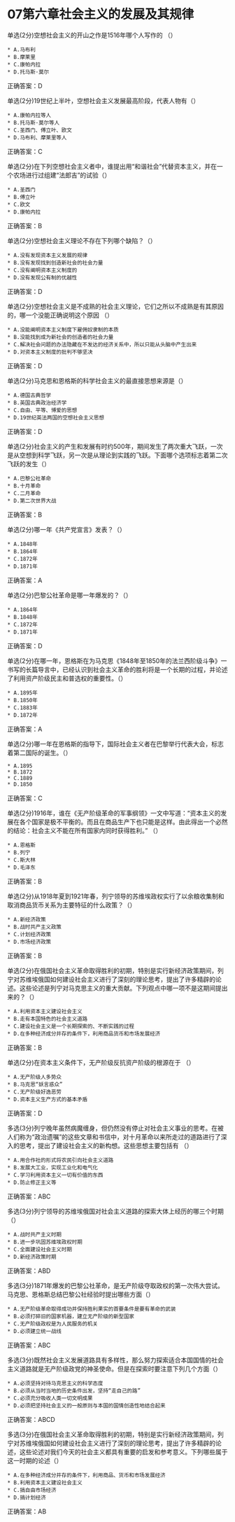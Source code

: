 # 07第六章社会主义的发展及其规律

单选(2分)空想社会主义的开山之作是1516年哪个人写作的 （）    

    * A.马布利
    * B.摩莱里
    * C.康帕内拉
    * D.托马斯·莫尔
正确答案：D    

单选(2分)19世纪上半叶，空想社会主义发展最高阶段，代表人物有（）    

    * A.康帕内拉等人
    * B.托马斯·莫尔等人
    * C.圣西门、傅立叶、欧文
    * D.马布利、摩莱里等人
正确答案：C    

单选(2分)在下列空想社会主义者中，谁提出用“和谐社会”代替资本主义，并在一个农场进行过组建“法郎吉”的试验（）    

    * A.圣西门
    * B.傅立叶
    * C.欧文
    * D.康帕内拉
正确答案：B    

单选(2分)空想社会主义理论不存在下列哪个缺陷？（）    

    * A.没有发现资本主义发展的规律
    * B.没有发现找到创造新社会的社会力量
    * C.没有阐明资本主义制度的
    * D.没有发现公有制的优越性
正确答案：D    

单选(2分)空想社会主义是不成熟的社会主义理论，它们之所以不成熟是有其原因的，哪一个没能正确说明这个原因  （）    

    * A.没能阐明资本主义制度下雇佣奴隶制的本质
    * B.没能找到成为新社会的创造者的社会力量
    * C.解决社会问题的办法隐藏在不发达的经济关系中，所以只能从头脑中产生出来
    * D.对资本主义制度的批判不够坚决
正确答案：D    

单选(2分)马克思和恩格斯的科学社会主义的最直接思想来源是（）    

    * A.德国古典哲学
    * B.英国古典政治经济学
    * C.自由、平等、博爱的思想
    * D.19世纪英法两国的空想社会主义思想
正确答案：D    

单选(2分)社会主义的产生和发展有时约500年，期间发生了两次重大飞跃，一次是从空想到科学飞跃，另一次是从理论到实践的飞跃。下面哪个选项标志着第二次飞跃的发生（）    

    * A.巴黎公社革命
    * B.十月革命
    * C.二月革命
    * D.第二次世界大战
正确答案：B    

单选(2分)哪一年《共产党宣言》发表？（）    

    * A.1848年
    * B.1864年
    * C.1872年
    * D.1871年
正确答案：A    

单选(2分)巴黎公社革命是哪一年爆发的？（）    

    * A.1864年
    * B.1848年
    * C.1872年
    * D.1871年
正确答案：D    

单选(2分)在哪一年，恩格斯在为马克思《1848年至1850年的法兰西阶级斗争》一书写的长篇导言中，已经认识到社会主义革命的胜利将是一个长期的过程，并论述了利用资产阶级民主和普选权的重要性。（）    

    * A.1895年
    * B.1850年
    * C.1883年
    * D.1872年
正确答案：A    

单选(2分)哪一年在恩格斯的指导下，国际社会主义者在巴黎举行代表大会，标志着第二国际的诞生。（）    

    * A.1895
    * B.1872
    * C.1889
    * D.1850
正确答案：C    

单选(2分)1916年，谁在《无产阶级革命的军事纲领》一文中写道：“资本主义的发展在各个国家是极不平衡的。而且在商品生产下也只能是这样。由此得出一个必然的结论：社会主义不能在所有国家内同时获得胜利。” （）    

    * A.恩格斯
    * B.列宁
    * C.斯大林
    * D.毛泽东
正确答案：B    

单选(2分)从1918年夏到1921年春，列宁领导的苏维埃政权实行了以余粮收集制和取消商品货币关系为主要特征的什么政策？（）    

    * A.新经济政策
    * B.战时共产主义政策
    * C.计划经济政策
    * D.市场经济政策
正确答案：B    

单选(2分)在俄国社会主义革命取得胜利的初期，特别是实行新经济政策期间，列宁对苏维埃俄国如何建设社会主义进行了深刻的理论思考，提出了许多精辟的论述。这些论述是列宁对马克思主义的重大贡献。下列观点中哪一项不是这期间提出来的？（）    

    * A.利用资本主义建设社会主义
    * B.走有本国特色的社会主义道路
    * C.建设社会主义是一个长期探索的、不断实践的过程
    * D.在多种经济成分并存的条件下，利用商品货币和市场发展经济
正确答案：B    

单选(2分)在资本主义条件下，无产阶级反抗资产阶级的根源在于 （）    

    * A.无产阶级人多势众
    * B.马克思“妖言惑众”
    * C.无产阶级好逸恶劳
    * D.资本主义生产方式的基本矛盾
正确答案：D    

多选(3分)列宁晚年虽然病魔缠身，但仍然没有停止对社会主义事业的思考。在被人们称为“政治遗嘱”的这些文章和书信中，对十月革命以来所走过的道路进行了深入的思考，提出了建设社会主义的新构想。这些思想主要包括有  （）    

    * A.用合作社的形式将农民引向社会主义道路
    * B.发展大工业，实现工业化和电气化
    * C.学习利用资本主义一切有价值的东西
    * D.防止修正主义等
正确答案：ABC    

多选(3分)列宁领导的苏维埃俄国对社会主义道路的探索大体上经历的哪三个时期 （）    

    * A.战时共产主义时期
    * B.进一步巩固苏维埃政权时期
    * C.全面建设社会主义时期
    * D.新经济政策时期
正确答案：ABD    

多选(3分)1871年爆发的巴黎公社革命，是无产阶级夺取政权的第一次伟大尝试。马克思、恩格斯总结巴黎公社经验时提出哪些方面（）    

    * A.无产阶级革命取得成功并保持胜利果实的首要条件是要有革命的武装
    * B.必须打碎旧的国家机器，建立无产阶级的新型国家
    * C.无产阶级政权是为人民服务的机关
    * D.必须建立统一战线
正确答案：ABC    

多选(3分)既然社会主义发展道路具有多样性，那么努力探索适合本国国情的社会主义道路就是无产阶级政党的神圣使命。但是在探索时要注意下列几个方面（）    

    * A.必须坚持对待马克思主义的科学态度
    * B.必须从当时当地的历史条件出发，坚持“走自己的路”
    * C.必须充分吸收人类一切文明成果
    * D.必须把坚持社会主义的一般原则与本国的国情创造性地结合起来
正确答案：ABCD    

多选(3分)在俄国社会主义革命取得胜利的初期，特别是实行新经济政策期间，列宁对苏维埃俄国如何建设社会主义进行了深刻的理论思考，提出了许多精辟的论述，这些论述对我们今天的社会主义都具有重要的启发和参考意义。下列哪些属于这一时期的论述（）    

    * A.在多种经济成分并存的条件下，利用商品、货币和市场发展经济
    * B.利用资本主义建设社会主义
    * C.搞自由市场经济
    * D.搞计划经济
正确答案：AB    

